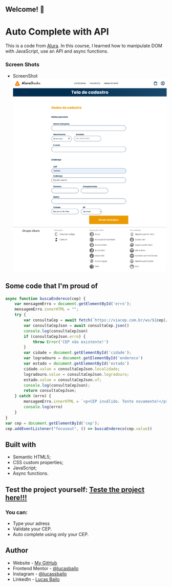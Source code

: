 ## Welcome! 👋

# Auto Complete with API

This is a code from [Alura](https://www.alura.com.br). In this course, I learned how to manipulate DOM with JavaScript, use an API and async functions.

### Screen Shots
- ScreenShot
![](./img/full%20size.png)

## Some code that I'm proud of
```js
async function buscaEndereco(cep) {
    var mensagemErro = document.getElementById('erro');
    mensagemErro.innerHTML = "";
    try {
        var consultaCep = await fetch(`https://viacep.com.br/ws/${cep}/json/`)
        var consultaCepJson = await consultaCep.json()
        console.log(consultaCepJson)
        if (consultaCepJson.erro) {
            throw Error('CEP não existente!')
        }
        var cidade = document.getElementById('cidade');
        var logradouro = document.getElementById('endereco')
        var estado = document.getElementById('estado')
        cidade.value = consultaCepJson.localidade;
        logradouro.value = consultaCepJson.logradouro;
        estado.value = consultaCepJson.uf;
        console.log(consultaCepJson);
        return consultaCepJson;
    } catch (erro) {
        mensagemErro.innerHTML = `<p>CEP inválido. Tente novamente!</p>`
        console.log(erro)
    }
}
var cep = document.getElementById('cep');
cep.addEventListener("focusout", () => buscaEndereco(cep.value))
```

## Built with

- Semantic HTML5;
- CSS custom properties;
- JavaScript;
- Async functions.

## Test the project yourself: [Teste the project here!!!](#)

### You can:

- Type your adress
- Validate your CEP.
- Auto complete using only your CEP.

## Author

- Website - [My GitHub](https://github.com/lucasbailo)
- Frontend Mentor - [@lucasbailo](https://www.frontendmentor.io/profile/lucasbailo)
- Instagram - [@lucassbailo](https://www.instagram.com/lucassbailo/)
- LinkedIn - [Lucas Bailo](https://www.linkedin.com/in/lcsbailo)